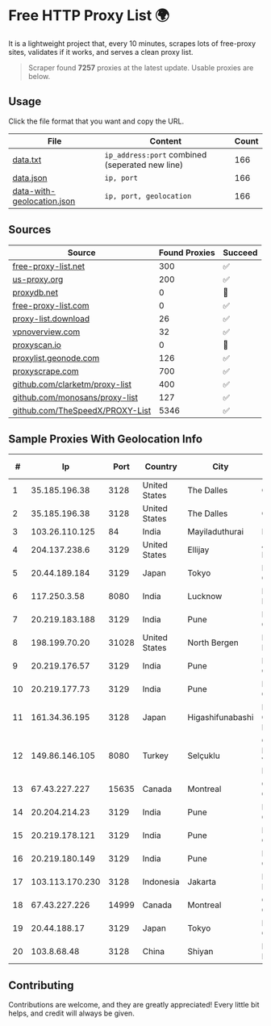 
# Free HTTP Proxy List 🌍

It is a lightweight project that, every 10 minutes, scrapes lots of free-proxy sites, validates if it works, and serves a clean proxy list.


> Scraper found **7257** proxies at the latest update. Usable proxies are below.

## Usage

Click the file format that you want and copy the URL.


|File|Content|Count|
|----|-------|-----|
|[data.txt](https://raw.githubusercontent.com/themiralay/Proxy-List-World/master/data.txt)|`ip_address:port` combined (seperated new line)|166|
|[data.json](https://raw.githubusercontent.com/themiralay/Proxy-List-World/master/data.json)|`ip, port`|166|
|[data-with-geolocation.json](https://raw.githubusercontent.com/themiralay/Proxy-List-World/master/data-with-geolocation.json)|`ip, port, geolocation`|166|

## Sources

|Source|Found Proxies|Succeed|
|------|-------------|-------|
|[free-proxy-list.net](https://free-proxy-list.net)|300|✅|
|[us-proxy.org](https://www.us-proxy.org)|200|✅|
|[proxydb.net](http://proxydb.net)|0|🚫|
|[free-proxy-list.com](https://free-proxy-list.com/?page=&port=&type%5B%5D=http&type%5B%5D=https&up_time=0&search=Search)|0|✅|
|[proxy-list.download](https://www.proxy-list.download/HTTP)|26|✅|
|[vpnoverview.com](https://vpnoverview.com/privacy/anonymous-browsing/free-proxy-servers)|32|✅|
|[proxyscan.io](https://www.proxyscan.io)|0|🚫|
|[proxylist.geonode.com](https://proxylist.geonode.com/api/proxy-list?limit=300&page=1&sort_by=lastChecked&sort_type=desc&protocols=http,https)|126|✅|
|[proxyscrape.com](https://api.proxyscrape.com/v2/?request=displayproxies&protocol=http&timeout=10000&country=all&ssl=all&anonymity=all)|700|✅|
|[github.com/clarketm/proxy-list](https://raw.githubusercontent.com/clarketm/proxy-list/master/proxy-list-raw.txt)|400|✅|
|[github.com/monosans/proxy-list](https://raw.githubusercontent.com/monosans/proxy-list/main/proxies/http.txt)|127|✅|
|[github.com/TheSpeedX/PROXY-List](https://raw.githubusercontent.com/TheSpeedX/PROXY-List/master/http.txt)|5346|✅|


## Sample Proxies With Geolocation Info

|#|Ip|Port|Country|City|Internet Service Provider|
|-|--|----|-------|----|-------------------------|
|1|35.185.196.38|3128|United States|The Dalles|Google LLC|
|2|35.185.196.38|3128|United States|The Dalles|Google LLC|
|3|103.26.110.125|84|India|Mayiladuthurai|Niss Networks|
|4|204.137.238.6|3129|United States|Ellijay|Apogee Telecom Inc.|
|5|20.44.189.184|3129|Japan|Tokyo|Microsoft Corporation|
|6|117.250.3.58|8080|India|Lucknow|Bharat Sanchar Nigam Ltd|
|7|20.219.183.188|3129|India|Pune|Microsoft Corporation|
|8|198.199.70.20|31028|United States|North Bergen|DigitalOcean, LLC|
|9|20.219.176.57|3129|India|Pune|Microsoft Corporation|
|10|20.219.177.73|3129|India|Pune|Microsoft Corporation|
|11|161.34.36.195|3128|Japan|Higashifunabashi|NTT PC Communications, Inc.|
|12|149.86.146.105|8080|Turkey|Selçuklu|Gibirnet Iletisim Hizmetleri Sanayi VE Ticaret Limited Sirketi|
|13|67.43.227.227|15635|Canada|Montreal|GloboTech Communications|
|14|20.204.214.23|3129|India|Pune|Microsoft Corporation|
|15|20.219.178.121|3129|India|Pune|Microsoft Corporation|
|16|20.219.180.149|3129|India|Pune|Microsoft Corporation|
|17|103.113.170.230|3128|Indonesia|Jakarta|PT Cloudata Indonesia|
|18|67.43.227.226|14999|Canada|Montreal|GloboTech Communications|
|19|20.44.188.17|3129|Japan|Tokyo|Microsoft Corporation|
|20|103.8.68.48|3128|China|Shiyan|Hubei Feixun Network Co., Ltd|



## Contributing

Contributions are welcome, and they are greatly appreciated! Every
little bit helps, and credit will always be given.


